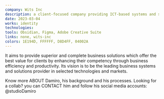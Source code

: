 ```yaml
---
company: Wits Inc
description: a client-focused company providing ICT-based systems and solutions
date: 2023-03-04
works: identity
technologies:
tools: Obsidian, Figma, Adobe Creative Suite
links: none, wits-inc
colors: 1E194D, FFFFFF, D8D4FF, 04002A
---
```


It aims to provide superior and complete business solutions which offer the best value for clients by enhancing their competency through business efficiency and productivity. Its vision is to be the leading business systems and solutions provider in selected technologies and markets.

Know more <MdxButton href='/about'>ABOUT</MdxButton> Damiro, his background and his processes. Looking for a collab? you can <MdxButton href='/contact'>CONTACT</MdxButton> him and follow his social media accounts: @studioDamiro
